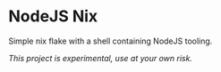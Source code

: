 # NodeJS Nix

Simple nix flake with a shell containing NodeJS tooling.

_This project is experimental, use at your own risk._
